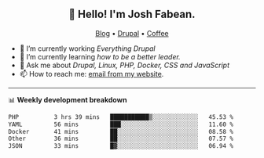 <h2 align="center">👋 Hello! I'm Josh Fabean.</h2>
<p align="center">
  <a href="https://joshfabean.com">Blog</a> •
  <a href="https://www.drupal.org/u/joshfabean">Drupal</a> •
  <a href="https://www.buymeacoffee.com/LSxne6Yr4">Coffee</a>
</p>

- 🔭 I’m currently working *Everything Drupal*
- 🌱 I’m currently learning *how to be a better leader.*
- 💬 Ask me about *Drupal, Linux, PHP, Docker, CSS and JavaScript*
- 📫 How to reach me: [email from my website](https://joshfabean.com).

-------

📊 **Weekly development breakdown**
<!--START_SECTION:waka-->

```txt
PHP          3 hrs 39 mins   ███████████▒░░░░░░░░░░░░░   45.53 %
YAML         56 mins         ███░░░░░░░░░░░░░░░░░░░░░░   11.60 %
Docker       41 mins         ██░░░░░░░░░░░░░░░░░░░░░░░   08.58 %
Other        36 mins         ██░░░░░░░░░░░░░░░░░░░░░░░   07.57 %
JSON         33 mins         █▓░░░░░░░░░░░░░░░░░░░░░░░   06.94 %
```

<!--END_SECTION:waka-->

<!--
**fabean/fabean** is a ✨ _special_ ✨ repository because its `README.md` (this file) appears on your GitHub profile.

Here are some ideas to get you started:

- 🔭 I’m currently working on ...
- 🌱 I’m currently learning ...
- 👯 I’m looking to collaborate on ...
- 🤔 I’m looking for help with ...
- 💬 Ask me about ...
- 📫 How to reach me: ...
- 😄 Pronouns: ...
- ⚡ Fun fact: ...
-->
